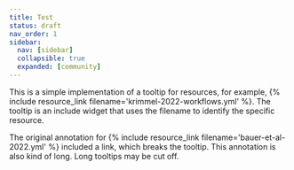 ```yaml
---
title: Test
status: draft
nav_order: 1
sidebar:
  nav: [sidebar]
  collapsible: true
  expanded: [community]
---
```


This is a simple implementation of a tooltip for resources, for example, {% include resource_link filename='krimmel-2022-workflows.yml' %}. The tooltip is an include widget that uses the filename to identify the specific resource.

The original annotation for {% include resource_link filename='bauer-et-al-2022.yml' %} included a link, which breaks the tooltip. This annotation is also kind of long. Long tooltips may be cut off.